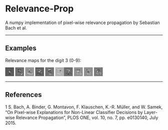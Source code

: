 # Relevance-Prop
A numpy implementation of pixel-wise relevance propagation by Sebastian Bach et al.
*********************
## Examples
Relevance maps for the digit 3 (0-9):


![](./Examples/map[3]_0.jpg) ![](./Examples/map[3]_1.jpg) ![](./Examples/map[3]_2.jpg) ![](./Examples/map[3]_3.jpg) ![](./Examples/map[3]_4.jpg) ![](./Examples/map[3]_5.jpg)![](./Examples/map[3]_6.jpg) ![](./Examples/map[3]_7.jpg) ![](./Examples/map[3]_8.jpg) ![](./Examples/map[3]_9.jpg)


**********************
## References

1   S. Bach, A. Binder, G. Montavon, F. Klauschen, K.-R. Müller, and W. Samek, “On Pixel-wise Explanations for Non-Linear Classifier Decisions by Layer-wise Relevance Propagation”, PLOS ONE, vol. 10, no. 7, pp. e0130140, July 2015.
